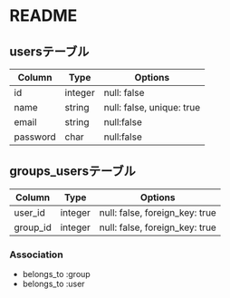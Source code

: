 # README
## usersテーブル
|Column|Type|Options|
|------|----|-------|
|id|integer|null: false| 
|name|string|null: false, unique: true|
|email|string|null:false|
|password|char|null:false|


## groups_usersテーブル

|Column|Type|Options|
|------|----|-------|
|user_id|integer|null: false, foreign_key: true|
|group_id|integer|null: false, foreign_key: true|

### Association
- belongs_to :group
- belongs_to :user
